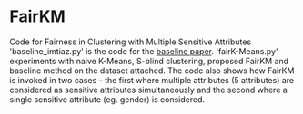 # FairKM
Code for Fairness in Clustering with Multiple Sensitive Attributes
'baseline_imtiaz.py' is the code for the [baseline paper](https://www.semanticscholar.org/paper/Clustering-with-Fairness-Constraints%3A-A-Flexible-Ziko-Granger/d56841fe68f2a913583a40edf541efeaed0a7e5b). 
'fairK-Means.py' experiments with naive K-Means, S-blind clustering, proposed FairKM and baseline method on the dataset attached. 
The code also shows how FairKM is invoked in two cases - the first where multiple attributes (5 attributes) are considered as sensitive attributes simultaneously and the second where a single sensitive attribute (eg. gender) is considered.
